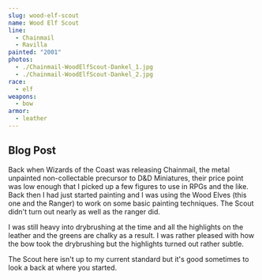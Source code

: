 ```yaml
---
slug: wood-elf-scout
name: Wood Elf Scout
line:
  - Chainmail
  - Ravilla
painted: "2001"
photos:
  - ./Chainmail-WoodElfScout-Dankel_1.jpg
  - ./Chainmail-WoodElfScout-Dankel_2.jpg
race:
  - elf
weapons:
  - bow
armor:
  - leather
---
```


## Blog Post

Back when Wizards of the Coast was releasing Chainmail, the metal unpainted non-collectable precursor to D&D Miniatures, their price point was low enough that I picked up a few figures to use in RPGs and the like. Back then I had just started painting and I was using the Wood Elves (this one and the Ranger) to work on some basic painting techniques. The Scout didn't turn out nearly as well as the ranger did.

I was still heavy into drybrushing at the time and all the highlights on the leather and the greens are chalky as a result. I was rather pleased with how the bow took the drybrushing but the highlights turned out rather subtle.

The Scout here isn't up to my current standard but it's good sometimes to look a back at where you started.
